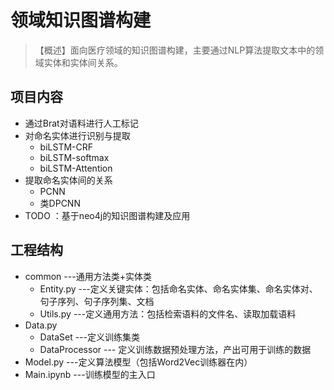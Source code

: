 # 领域知识图谱构建

> 【概述】面向医疗领域的知识图谱构建，主要通过NLP算法提取文本中的领域实体和实体间关系。

## 项目内容

- 通过Brat对语料进行人工标记
- 对命名实体进行识别与提取
  - biLSTM-CRF
  - biLSTM-softmax
  - biLSTM-Attention
- 提取命名实体间的关系
  - PCNN
  - 类DPCNN
- TODO ：基于neo4j的知识图谱构建及应用

## 工程结构

- common    ---通用方法类+实体类
  - Entity.py    ---定义关键实体：包括命名实体、命名实体集、命名实体对、句子序列、句子序列集、文档
  - Utils.py      ---定义通用方法：包括检索语料的文件名、读取加载语料
- Data.py  
  - DataSet     ---定义训练集类
  - DataProcessor      --- 定义训练数据预处理方法，产出可用于训练的数据
- Model.py    ---定义算法模型（包括Word2Vec训练器在内）
- Main.ipynb  ---训练模型的主入口